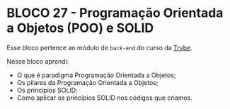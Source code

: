 # BLOCO 27 - Programação Orientada a Objetos (POO) e SOLID



Esse bloco pertence ao módulo de `back-end` do curso da [Trybe](https://www.betrybe.com/). 

Nesse bloco aprendi:

- O que é paradigma Programação Orientada a Objetos;
- Os pilares da Programação Orientada a Objetos;
- Os princípios SOLID;
- Como aplicar os princípios SOLID nos códigos que criamos.



